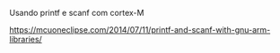 Usando printf e scanf com cortex-M


https://mcuoneclipse.com/2014/07/11/printf-and-scanf-with-gnu-arm-libraries/